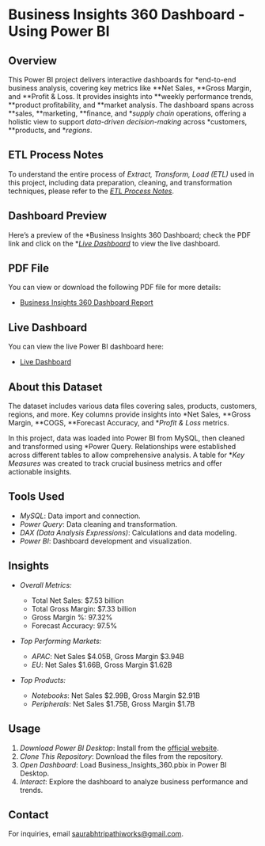# Business Insights 360 Dashboard - Using Power BI

## Overview
This Power BI project delivers interactive dashboards for *end-to-end business analysis, covering key metrics like **Net Sales, **Gross Margin, and **Profit & Loss. It provides insights into **weekly performance trends, **product profitability, and **market analysis. The dashboard spans across **sales, **marketing, **finance, and **supply chain* operations, offering a holistic view to support *data-driven decision-making* across *customers, **products, and **regions*.

## ETL Process Notes
To understand the entire process of *Extract, Transform, Load (ETL)* used in this project, including data preparation, cleaning, and transformation techniques, please refer to the *[ETL Process Notes](#)*.

## Dashboard Preview
Here’s a preview of the *Business Insights 360 Dashboard; check the PDF link and click on the **[Live Dashboard](https://app.powerbi.com/view?r=eyJrIjoiMjczNGQxZTAtN2YyYy00M2QxLWE1Y2QtMGIzYjIwMWY1NmMzIiwidCI6ImM2ZTU0OWIzLTVmNDUtNDAzMi1hYWU5LWQ0MjQ0ZGM1YjJjNCJ9)* to view the live dashboard.

## PDF File
You can view or download the following PDF file for more details:

- [Business Insights 360 Dashboard Report](https://github.com/saurabhtripathiworks/Business-Insights-360/blob/main/Business%20Insights%20360.pdf)

## Live Dashboard
You can view the live Power BI dashboard here:

- [Live Dashboard](https://app.powerbi.com/view?r=eyJrIjoiMjczNGQxZTAtN2YyYy00M2QxLWE1Y2QtMGIzYjIwMWY1NmMzIiwidCI6ImM2ZTU0OWIzLTVmNDUtNDAzMi1hYWU5LWQ0MjQ0ZGM1YjJjNCJ9)

## About this Dataset
The dataset includes various data files covering sales, products, customers, regions, and more. Key columns provide insights into *Net Sales, **Gross Margin, **COGS, **Forecast Accuracy, and **Profit & Loss* metrics.

In this project, data was loaded into Power BI from MySQL, then cleaned and transformed using *Power Query. Relationships were established across different tables to allow comprehensive analysis. A table for **Key Measures* was created to track crucial business metrics and offer actionable insights.

## Tools Used
- *MySQL*: Data import and connection.
- *Power Query*: Data cleaning and transformation.
- *DAX (Data Analysis Expressions)*: Calculations and data modeling.
- *Power BI*: Dashboard development and visualization.

## Insights
- *Overall Metrics:*
  - Total Net Sales: $7.53 billion
  - Total Gross Margin: $7.33 billion
  - Gross Margin %: 97.32%
  - Forecast Accuracy: 97.5%
  
- *Top Performing Markets:*
  - *APAC*: Net Sales $4.05B, Gross Margin $3.94B
  - *EU*: Net Sales $1.66B, Gross Margin $1.62B
  
- *Top Products:*
  - *Notebooks*: Net Sales $2.99B, Gross Margin $2.91B
  - *Peripherals*: Net Sales $1.75B, Gross Margin $1.7B

## Usage
1. *Download Power BI Desktop*: Install from the [official website](https://powerbi.microsoft.com/).
2. *Clone This Repository*: Download the files from the repository.
3. *Open Dashboard*: Load Business_Insights_360.pbix in Power BI Desktop.
4. *Interact*: Explore the dashboard to analyze business performance and trends.

## Contact
For inquiries, email [saurabhtripathiworks@gmail.com](mailto:saurabhtripathiworks@gmail.com).
